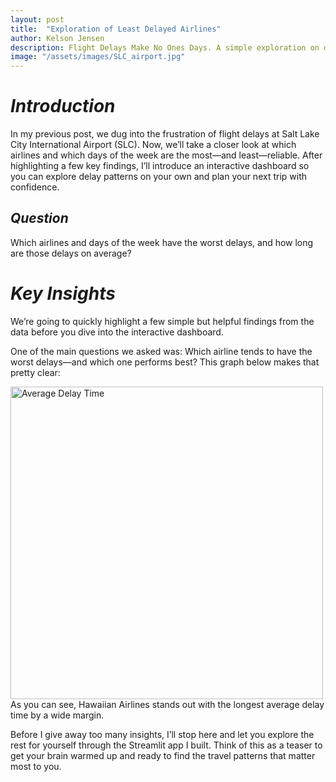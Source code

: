 ```yaml
---
layout: post
title:  "Exploration of Least Delayed Airlines"
author: Kelson Jensen
description: Flight Delays Make No Ones Days. A simple exploration on delayed flights out of SLC airport.
image: "/assets/images/SLC_airport.jpg"
---
```



# _Introduction_ 
In my previous post, we dug into the frustration of flight delays at Salt Lake City International Airport (SLC). Now, we’ll take a closer look at which airlines and which days of the week are the most—and least—reliable. After highlighting a few key findings, I’ll introduce an interactive dashboard so you can explore delay patterns on your own and plan your next trip with confidence.

## _Question_ 
Which airlines and days of the week have the worst delays, and how long are those delays on average?

# _Key Insights_ 
We’re going to quickly highlight a few simple but helpful findings from the data before you dive into the interactive dashboard.

One of the main questions we asked was: Which airline tends to have the worst delays—and which one performs best?
This graph below makes that pretty clear:

<img src="{{site.url}}/{{site.baseurl}}/assets/images/average_delay_time.jpg" alt="Average Delay Time" width="500">
As you can see, Hawaiian Airlines stands out with the longest average delay time by a wide margin.

Before I give away too many insights, I’ll stop here and let you explore the rest for yourself through the Streamlit app I built. Think of this as a teaser to get your brain warmed up and ready to find the travel patterns that matter most to you.

